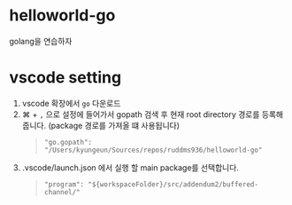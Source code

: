 # helloworld-go

golang을 연습하자  

# vscode setting

1. vscode 확장에서 `go` 다운로드
1. ⌘ + `,` 으로 설정에 들어가서 gopath 검색 후 현재 root directory 경로를 등록해줍니다. (package 경로를 가져올 떄 사용됩니다)
   > `"go.gopath": "/Users/kyungeun/Sources/repos/ruddms936/helloworld-go"`
1. .vscode/launch.json 에서 실행 할 main package를 선택합니다.
   > `"program": "${workspaceFolder}/src/addendum2/buffered-channel/"`
